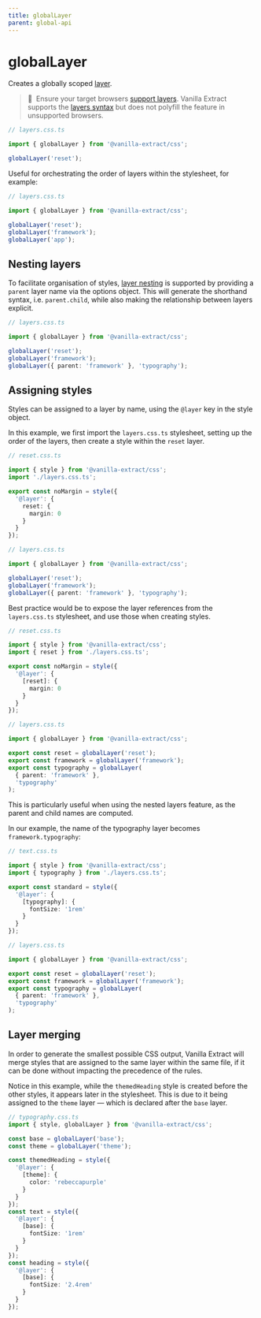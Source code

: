 ```yaml
---
title: globalLayer
parent: global-api
---
```


# globalLayer

Creates a globally scoped [layer].

> 🚧&nbsp;&nbsp;Ensure your target browsers [support layers].
> Vanilla Extract supports the [layers syntax][layer] but does not polyfill the feature in unsupported browsers.

```ts compiled
// layers.css.ts

import { globalLayer } from '@vanilla-extract/css';

globalLayer('reset');
```

Useful for orchestrating the order of layers within the stylesheet, for example:

```ts compiled
// layers.css.ts

import { globalLayer } from '@vanilla-extract/css';

globalLayer('reset');
globalLayer('framework');
globalLayer('app');
```

## Nesting layers

To facilitate organisation of styles, [layer nesting] is supported by providing a `parent` layer name via the options object.
This will generate the shorthand syntax, i.e. `parent.child`, while also making the relationship between layers explicit.

```ts compiled
// layers.css.ts

import { globalLayer } from '@vanilla-extract/css';

globalLayer('reset');
globalLayer('framework');
globalLayer({ parent: 'framework' }, 'typography');
```

## Assigning styles

Styles can be assigned to a layer by name, using the `@layer` key in the style object.

In this example, we first import the `layers.css.ts` stylesheet, setting up the order of the layers, then create a style within the `reset` layer.

```ts compiled
// reset.css.ts

import { style } from '@vanilla-extract/css';
import './layers.css.ts';

export const noMargin = style({
  '@layer': {
    reset: {
      margin: 0
    }
  }
});

// layers.css.ts

import { globalLayer } from '@vanilla-extract/css';

globalLayer('reset');
globalLayer('framework');
globalLayer({ parent: 'framework' }, 'typography');
```

Best practice would be to expose the layer references from the `layers.css.ts` stylesheet, and use those when creating styles.

```ts compiled
// reset.css.ts

import { style } from '@vanilla-extract/css';
import { reset } from './layers.css.ts';

export const noMargin = style({
  '@layer': {
    [reset]: {
      margin: 0
    }
  }
});

// layers.css.ts

import { globalLayer } from '@vanilla-extract/css';

export const reset = globalLayer('reset');
export const framework = globalLayer('framework');
export const typography = globalLayer(
  { parent: 'framework' },
  'typography'
);
```

This is particularly useful when using the nested layers feature, as the parent and child names are computed.

In our example, the name of the typography layer becomes `framework.typography`:

```ts compiled
// text.css.ts

import { style } from '@vanilla-extract/css';
import { typography } from './layers.css.ts';

export const standard = style({
  '@layer': {
    [typography]: {
      fontSize: '1rem'
    }
  }
});

// layers.css.ts

import { globalLayer } from '@vanilla-extract/css';

export const reset = globalLayer('reset');
export const framework = globalLayer('framework');
export const typography = globalLayer(
  { parent: 'framework' },
  'typography'
);
```

## Layer merging

In order to generate the smallest possible CSS output, Vanilla Extract will merge styles that are assigned to the same layer within the same file, if it can be done without impacting the precedence of the rules.

Notice in this example, while the `themedHeading` style is created before the other styles, it appears later in the stylesheet. This is due to it being assigned to the `theme` layer — which is declared after the `base` layer.

```ts compiled
// typography.css.ts
import { style, globalLayer } from '@vanilla-extract/css';

const base = globalLayer('base');
const theme = globalLayer('theme');

const themedHeading = style({
  '@layer': {
    [theme]: {
      color: 'rebeccapurple'
    }
  }
});
const text = style({
  '@layer': {
    [base]: {
      fontSize: '1rem'
    }
  }
});
const heading = style({
  '@layer': {
    [base]: {
      fontSize: '2.4rem'
    }
  }
});
```

[layer]: https://developer.mozilla.org/en-US/docs/Web/CSS/@layer
[layer nesting]: https://developer.mozilla.org/en-US/docs/Web/CSS/@layer#nesting_layers
[support layers]: https://caniuse.com/css-cascade-layers
